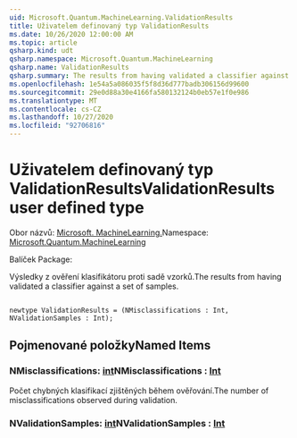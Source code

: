 ```yaml
---
uid: Microsoft.Quantum.MachineLearning.ValidationResults
title: Uživatelem definovaný typ ValidationResults
ms.date: 10/26/2020 12:00:00 AM
ms.topic: article
qsharp.kind: udt
qsharp.namespace: Microsoft.Quantum.MachineLearning
qsharp.name: ValidationResults
qsharp.summary: The results from having validated a classifier against a set of samples.
ms.openlocfilehash: 1e54a5a086035f5f8d36d777badb306156d99600
ms.sourcegitcommit: 29e0d88a30e4166fa580132124b0eb57e1f0e986
ms.translationtype: MT
ms.contentlocale: cs-CZ
ms.lasthandoff: 10/27/2020
ms.locfileid: "92706816"
---
```

# <a name="validationresults-user-defined-type"></a><span data-ttu-id="7e09e-102">Uživatelem definovaný typ ValidationResults</span><span class="sxs-lookup"><span data-stu-id="7e09e-102">ValidationResults user defined type</span></span>

<span data-ttu-id="7e09e-103">Obor názvů: [Microsoft. MachineLearning.](xref:Microsoft.Quantum.MachineLearning)</span><span class="sxs-lookup"><span data-stu-id="7e09e-103">Namespace: [Microsoft.Quantum.MachineLearning](xref:Microsoft.Quantum.MachineLearning)</span></span>

<span data-ttu-id="7e09e-104">Balíček [](https://nuget.org/packages/)</span><span class="sxs-lookup"><span data-stu-id="7e09e-104">Package: [](https://nuget.org/packages/)</span></span>


<span data-ttu-id="7e09e-105">Výsledky z ověření klasifikátoru proti sadě vzorků.</span><span class="sxs-lookup"><span data-stu-id="7e09e-105">The results from having validated a classifier against a set of samples.</span></span>

```qsharp

newtype ValidationResults = (NMisclassifications : Int, NValidationSamples : Int);
```



## <a name="named-items"></a><span data-ttu-id="7e09e-106">Pojmenované položky</span><span class="sxs-lookup"><span data-stu-id="7e09e-106">Named Items</span></span>

### <a name="nmisclassifications--int"></a><span data-ttu-id="7e09e-107">NMisclassifications: [int](xref:microsoft.quantum.lang-ref.int)</span><span class="sxs-lookup"><span data-stu-id="7e09e-107">NMisclassifications : [Int](xref:microsoft.quantum.lang-ref.int)</span></span>

<span data-ttu-id="7e09e-108">Počet chybných klasifikací zjištěných během ověřování.</span><span class="sxs-lookup"><span data-stu-id="7e09e-108">The number of misclassifications observed during validation.</span></span>
### <a name="nvalidationsamples--int"></a><span data-ttu-id="7e09e-109">NValidationSamples: [int](xref:microsoft.quantum.lang-ref.int)</span><span class="sxs-lookup"><span data-stu-id="7e09e-109">NValidationSamples : [Int](xref:microsoft.quantum.lang-ref.int)</span></span>

